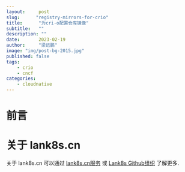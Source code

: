```yaml
---
layout:     post 
slug:      "registry-mirrors-for-crio"
title:      "为cri-o配置仓库镜像"
subtitle:   ""
description: ""
date:       2023-02-19
author:     "梁远鹏"
image: "img/post-bg-2015.jpg"
published: false
tags:
    - crio 
    - cncf
categories: 
    - cloudnative
---
```


# 前言 

# 关于 lank8s.cn

关于 lank8s.cn 可以通过 [lank8s.cn服务](https://liangyuanpeng.com/post/cncf-kubernetes/service-lank8s.cn/) 或 [Lank8s Github组织](https://github.com/lank8s) 了解更多.

